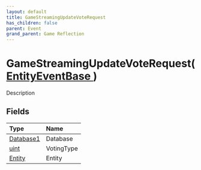 ```yaml
---
layout: default
title: GameStreamingUpdateVoteRequest
has_children: false
parent: Event
grand_parent: Game Reflection
---
```

# GameStreamingUpdateVoteRequest( [ EntityEventBase ](/docs/game-reflection/events/entity_event_base) )
Description 

## Fields

| Type | Name |
|:-------------|:--------------|
| [Database1](/docs/game-reflection/components/database1) | Database |
| [uint](/docs/game-reflection/components/uint) | VotingType |
| [Entity](/docs/game-reflection/classes/entity) | Entity |

